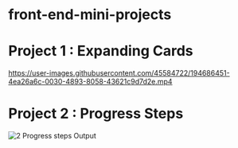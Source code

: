 # front-end-mini-projects

# Project 1 : Expanding Cards

https://user-images.githubusercontent.com/45584722/194686451-4ea26a6c-0030-4893-8058-43621c9d7d2e.mp4

# Project 2 : Progress Steps

![2 Progress steps Output](https://user-images.githubusercontent.com/45584722/194686698-36ad50e9-d9ca-4ae9-9173-6306f5e89fff.gif)
